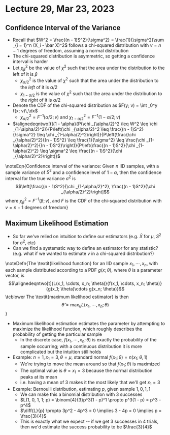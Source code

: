 # Lecture 29, Mar 23, 2023

## Confidence Interval of the Variance

* Recall that $W^2 = \frac{(n - 1)S^2}{\sigma^2} = \frac{1}{\sigma^2}\sum _{i = 1}^n (X_i - \bar X)^2$ follows a chi-squared distribution with $v = n - 1$ degrees of freedom, assuming a normal distribution
* The chi-squared distribution is asymmetric, so getting a confidence interval is harder
* Let $\chi _{\beta}^2$ be the value of $\chi^2$ such that the area under the distribution to the left of it is $\beta$
	* $\chi _{\alpha/2}^2$ is the value of $\chi^2$ such that the area under the distribution to the *left* of it is $\alpha/2$
	* $\chi _{1-\alpha/2}$ is the value of $\chi^2$ such that the area under the distribution to the *right* of it is $\alpha/2$
* Denote the CDF of the chi-squared distribution as $F(y; v) = \int _0^y f(x; v)\,\dx$
	* $\chi _{\alpha/2}^2 = F^{-1}(\alpha/2; v)$ and $\chi _{1-\alpha/2}^2 = F^{-1}(1 - \alpha/2; v)$
* $\alignedeqntwo[t]{1 - \alpha}{P(\chi _{\alpha/2}^2 \leq W^2 \leq \chi _{1-\alpha/2}^2)}{P\left(\chi _{\alpha/2}^2 \leq \frac{(n - 1)S^2}{\sigma^2} \leq \chi _{1-\alpha/2}^2\right)}{P\left(\frac{\chi _{\alpha/2}^2}{(n - 1)S^2} \leq \frac{1}{\sigma^2} \leq \frac{\chi _{1-\alpha/2}^2}{(n - 1)S^2}\right)}{P\left(\frac{(n - 1)S^2}{\chi _{1-\alpha/2}^2} \leq \sigma^2 \leq \frac{(n - 1)S^2}{\chi _{\alpha/2}^2}\right)}$

\noteEqn{Confidence interval of the variance: Given $n$ IID samples, with a sample variance of $S^2$ and a confidence level of $1 - \alpha$, then the confidence interval for the true variance $\sigma^2$ is $$\left[\frac{(n - 1)S^2}{\chi _{1-\alpha/2}^2}, \frac{(n - 1)S^2}{\chi _{\alpha/2}^2}\right]$$ where $\chi _{\beta}^2 = F^{-1}(\beta; v)$, and $F$ is the CDF of the chi-squared distribution with $v = n - 1$ degrees of freedom}

## Maximum Likelihood Estimation

* So far we've relied on intuition to define our estimators (e.g. $\bar X$ for $\mu$, $S^2$ for $\sigma^2$, etc)
* Can we find a systematic way to define an estimator for any statistic? (e.g. what if we wanted to estimate $v$ in a chi-squared distribution?)

\noteDefn{The \textit{likelihood function} for an IID sample $x_1, \cdots, x_n$, with each sample distributed according to a PDF $g(x; \theta)$, where $\theta$ is a parameter vector, is $$\alignedeqntwo[t]{L(x_1, \cdots, x_n; \theta)}{f(x_1, \cdots, x_n; \theta)}{g(x_1; \theta)\cdots g(x_n; \theta)}$$ \tcblower The \textit{maximum likelihood estimator} is then $$\hat\theta = \max _{\theta} L(x_1, \cdots, x_n; \theta)$$}

* Maximum likelihood estimation estimates the parameter by attempting to maximize the likelihood function, which roughly describes the probability of getting the particular sample
	* In the discrete case, $f(x_1, \cdots, x_n; \theta)$ is exactly the probability of the sample occurring; with a continuous distribution it is more complicated but the intuition still holds
* Example: $n = 1, x_1 = 3, \theta = \mu$, standard normal $f(x_1; \theta) = n(x_1; \theta, 1)$
	* We're trying to move the mean around so that $f(x_1; \theta)$ is maximized
	* The optimal value is $\theta = x_1 = 3$ because the normal distribution peaks at its mean
	* i.e. having a mean of 3 makes it the most likely that we'll get $x_1 = 3$
* Example: Bernoulli distribution, estimating $p$, given sample $1, 0, 1, 1$
	* We can make this a binomial distribution with 3 successes
	* $L(1, 0, 1, 1; p) = \binom{4}{3}p^3(1 - p)^1 \propto p^3(1 - p) = p^3 - p^4$
	* $\diff{L}{p} \propto 3p^2 - 4p^3 = 0 \implies 3 - 4p = 0 \implies p = \frac{3}{4}$
	* This is exactly what we expect -- if we get 3 successes in 4 trials, then we'd estimate the success probability to be $\frac{3}{4}$

